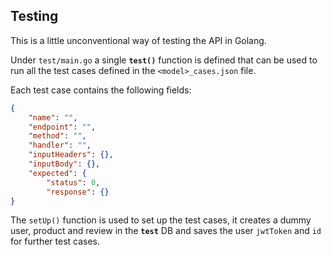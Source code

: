 ## Testing

This is a little unconventional way of testing the API in Golang.

Under `test/main.go` a single **`test()`** function is defined that can be used to run all the test cases defined in the `<model>_cases.json` file.

Each test case contains the following fields:

```json
{
    "name": "",
    "endpoint": "",
    "method": "",
    "handler": "",
    "inputHeaders": {},
    "inputBody": {},
    "expected": {
        "status": 0,
        "response": {}
}
```

The `setUp()` function is used to set up the test cases, it creates a dummy user, product and review in the **`test`** DB and saves the user `jwtToken` and `id` for further test cases.
